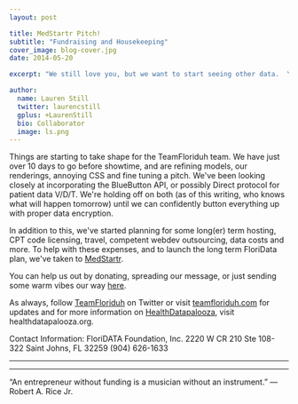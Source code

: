 ```yaml
---
layout: post

title: MedStartr Pitch!
subtitle: "Fundraising and Housekeeping"
cover_image: blog-cover.jpg
date: 2014-05-20

excerpt: "We still love you, but we want to start seeing other data.  You understand, right? TL;DR This is the adult equivalent of studying abroad."

author:
  name: Lauren Still
  twitter: laurencstill
  gplus: +LaurenStill 
  bio: Collaborator
  image: ls.png
---
```


Things are starting to take shape for the TeamFloriduh team.  We have just over 10 days to go before showtime, and are refining models, our renderings, annoying CSS and fine tuning a pitch.  We've been looking closely at incorporating the BlueButton API, or possibly Direct protocol for patient data V/D/T. We're holding off on both (as of this writing, who knows what will happen tomorrow) until we can confidently button everything up with proper data encryption.  

In addition to this, we've started planning for some long(er) term hosting, CPT code licensing, travel, competent webdev outsourcing, data costs and more.  To help with these expenses, and to launch the long term FloriData plan, we've taken to [MedStartr][2].

You can help us out by donating, spreading our message, or just sending some warm vibes our way [here][2]. 

As always, follow [TeamFloriduh][1] on Twitter or visit [teamfloriduh.com][4] for updates and for more information on [HealthDatapalooza][3], visit healthdatapalooza.org.

Contact Information: 
FloriDATA Foundation, Inc.
2220 W CR 210 Ste 108-322
Saint Johns, FL 32259
(904) 626-1633


<hr>
<hr>
“An entrepreneur without funding is a musician without an instrument.” ― Robert A. Rice Jr.



[1]: http://www.twitter.com/teamfloriduh
[2]:http://www.medstartr.com/projects/370-send-team-floriduh-to-the-code-a-palooza-finals-and-help-to-fillthevoid 
[3]: http://www.healthdataconsortium.org
[4]: http://www.healthdataconsortium.org




